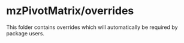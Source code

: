 # mzPivotMatrix/overrides

This folder contains overrides which will automatically be required by package users.
